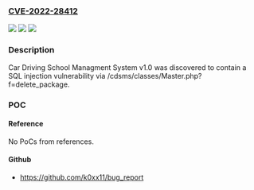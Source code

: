 ### [CVE-2022-28412](https://cve.mitre.org/cgi-bin/cvename.cgi?name=CVE-2022-28412)
![](https://img.shields.io/static/v1?label=Product&message=n%2Fa&color=blue)
![](https://img.shields.io/static/v1?label=Version&message=n%2Fa&color=blue)
![](https://img.shields.io/static/v1?label=Vulnerability&message=n%2Fa&color=brighgreen)

### Description

Car Driving School Managment System v1.0 was discovered to contain a SQL injection vulnerability via /cdsms/classes/Master.php?f=delete_package.

### POC

#### Reference
No PoCs from references.

#### Github
- https://github.com/k0xx11/bug_report

